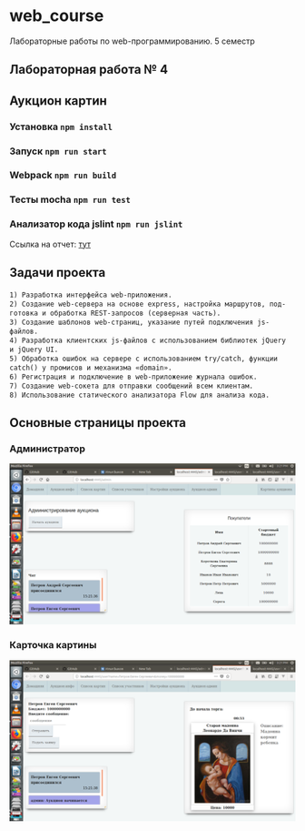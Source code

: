 # web_course
Лабораторные работы по web-программированию. 5 семестр

## Лабораторная работа № 4
## Аукцион картин

### Установка `npm install`
### Запуск `npm run start`
### Webpack `npm run build`
### Тесты mocha `npm run test`
### Анализатор кода jslint `npm run jslint`

Ссылка на отчет: [тут](https://github.com/BykovIlya/web_course_auction_2/blob/master/lr4_report.odt)

## Задачи проекта

   
    1) Разработка интерфейса web-приложения.
    2) Создание web-сервера на основе express, настройка маршрутов, под-
    готовка и обработка REST-запросов (серверная часть).
    3) Создание шаблонов web-страниц, указание путей подключения js-
    файлов.
    4) Разработка клиентских js-файлов с использованием библиотек jQuery
    и jQuery UI.
    5) Обработка ошибок на сервере с использованием try/catch, функции
    catch() у промисов и механизма «domain».
    6) Регистрация и подключение в web-приложение журнала ошибок.
    7) Создание web-сокета для отправки сообщений всем клиентам.
    8) Использование статического анализатора Flow для анализа кода.

## Основные страницы проекта

### Администратор

![1](https://github.com/BykovIlya/web_course_auction_2/blob/master/lab4/Screenshot%20from%202018-11-09%2015-21-41.png)

### Карточка картины

![кк](https://github.com/BykovIlya/web_course_auction_2/blob/master/lab4/Screenshot%20from%202018-11-09%2015-21-55.png)
